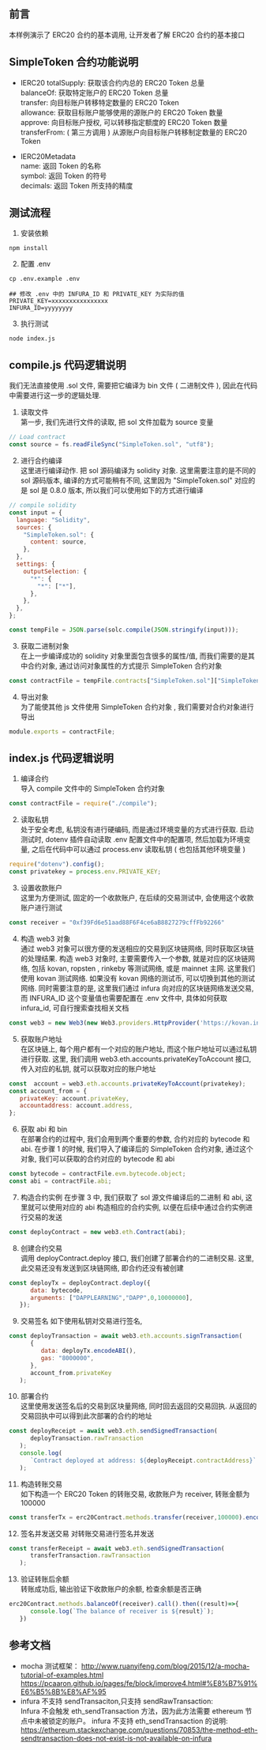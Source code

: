 ## 前言  
本样例演示了 ERC20 合约的基本调用, 让开发者了解 ERC20 合约的基本接口
## SimpleToken 合约功能说明   
- IERC20
totalSupply:  获取该合约内总的 ERC20 Token 总量  
balanceOf:    获取特定账户的 ERC20 Token 总量  
transfer:     向目标账户转移特定数量的 ERC20 Token  
allowance:    获取目标账户能够使用的源账户的 ERC20 Token 数量  
approve:      向目标账户授权, 可以转移指定额度的 ERC20 Token 数量  
transferFrom: ( 第三方调用 ) 从源账户向目标账户转移制定数量的 ERC20 Token  

- IERC20Metadata  
name:         返回 Token 的名称  
symbol:       返回 Token 的符号  
decimals:     返回 Token 所支持的精度  

## 测试流程
1. 安装依赖  
```
npm install
```

2. 配置 .env  
```
cp .env.example .env

## 修改 .env 中的 INFURA_ID 和 PRIVATE_KEY 为实际的值  
PRIVATE_KEY=xxxxxxxxxxxxxxxx
INFURA_ID=yyyyyyyy
```

3. 执行测试  
```
node index.js
```
## compile.js 代码逻辑说明    
我们无法直接使用 .sol 文件, 需要把它编译为 bin 文件 ( 二进制文件 ), 因此在代码中需要进行这一步的逻辑处理.  
1) 读取文件   
第一步, 我们先进行文件的读取, 把 sol 文件加载为 source 变量 
```js
// Load contract
const source = fs.readFileSync("SimpleToken.sol", "utf8");
```

2) 进行合约编译    
这里进行编译动作. 把 sol 源码编译为 solidity 对象. 这里需要注意的是不同的 sol 源码版本, 编译的方式可能稍有不同, 这里因为 "SimpleToken.sol" 对应的是 sol 是 0.8.0 版本, 所以我们可以使用如下的方式进行编译 
```js 
// compile solidity
const input = {
  language: "Solidity",
  sources: {
    "SimpleToken.sol": {
      content: source,
    },
  },
  settings: {
    outputSelection: {
      "*": {
        "*": ["*"],
      },
    },
  },
};

const tempFile = JSON.parse(solc.compile(JSON.stringify(input)));
```

3) 获取二进制对象  
在上一步编译成功的 solidity 对象里面包含很多的属性/值, 而我们需要的是其中合约对象, 通过访问对象属性的方式提示 SimpleToken 合约对象  
```js
const contractFile = tempFile.contracts["SimpleToken.sol"]["SimpleToken"];
```

4) 导出对象  
为了能使其他 js 文件使用 SimpleToken 合约对象 , 我们需要对合约对象进行导出
```js
module.exports = contractFile;
```

## index.js 代码逻辑说明  
1) 编译合约  
导入 compile 文件中的 SimpleToken 合约对象 
```js
const contractFile = require("./compile");
```

2) 读取私钥  
处于安全考虑, 私钥没有进行硬编码, 而是通过环境变量的方式进行获取. 启动测试时, dotenv 插件自动读取 .env 配置文件中的配置项, 然后加载为环境变量, 之后在代码中可以通过 process.env 读取私钥 ( 也包括其他环境变量 )    
```js
require("dotenv").config();
const privatekey = process.env.PRIVATE_KEY;
```

3) 设置收款账户   
这里为方便测试, 固定的一个收款账户, 在后续的交易测试中, 会使用这个收款账户进行测试  
```js
const receiver = "0xf39Fd6e51aad88F6F4ce6aB8827279cffFb92266"
```

4) 构造 web3 对象   
通过 web3 对象可以很方便的发送相应的交易到区块链网络, 同时获取区块链的处理结果. 
构造 web3 对象时, 主要需要传入一个参数, 就是对应的区块链网络, 包括 kovan, ropsten , rinkeby 等测试网络, 或是 mainnet 主网. 
这里我们使用 kovan 测试网络. 如果没有 kovan 网络的测试币, 可以切换到其他的测试网络. 
同时需要注意的是, 这里我们通过 infura 向对应的区块链网络发送交易, 而 INFURA_ID 这个变量值也需要配置在 .env 文件中, 具体如何获取 infura_id, 可自行搜索查找相关文档 
```js
const web3 = new Web3(new Web3.providers.HttpProvider('https://kovan.infura.io/v3/' + process.env.INFURA_ID));
```

5) 获取账户地址  
在区块链上, 每个用户都有一个对应的账户地址, 而这个账户地址可以通过私钥进行获取. 这里, 我们调用 web3.eth.accounts.privateKeyToAccount 接口, 传入对应的私钥, 就可以获取对应的账户地址
```js
const  account = web3.eth.accounts.privateKeyToAccount(privatekey);
const account_from = {
   privateKey: account.privateKey,
   accountaddress: account.address,
};
```

6) 获取 abi 和 bin  
在部署合约的过程中, 我们会用到两个重要的参数, 合约对应的 bytecode 和 abi. 在步骤 1 的时候, 我们导入了编译后的 SimpleToken 合约对象, 通过这个对象, 我们可以获取的合约对应的 bytecode 和 abi  
```js
const bytecode = contractFile.evm.bytecode.object;
const abi = contractFile.abi;
```

7) 构造合约实例 
在步骤 3 中, 我们获取了 sol 源文件编译后的二进制 和 abi, 这里就可以使用对应的 abi 构造相应的合约实例, 以便在后续中通过合约实例进行交易的发送
```js
const deployContract = new web3.eth.Contract(abi);
```

8) 创建合约交易   
调用 deployContract.deploy 接口, 我们创建了部署合约的二进制交易. 这里, 此交易还没有发送到区块链网络, 即合约还没有被创建  
```js
const deployTx = deployContract.deploy({
      data: bytecode,
      arguments: ["DAPPLEARNING","DAPP",0,10000000],
   });
```

9) 交易签名 
如下使用私钥对交易进行签名,
```js
const deployTransaction = await web3.eth.accounts.signTransaction(
      {
         data: deployTx.encodeABI(),
         gas: "8000000",
      },
      account_from.privateKey
   );
```

10) 部署合约  
这里使用发送签名后的交易到区块量网络, 同时回去返回的交易回执. 从返回的交易回执中可以得到此次部署的合约的地址 
```js
const deployReceipt = await web3.eth.sendSignedTransaction(
      deployTransaction.rawTransaction
   );
   console.log(
      `Contract deployed at address: ${deployReceipt.contractAddress}`
   );
```

11) 构造转账交易  
如下构造一个 ERC20 Token 的转账交易, 收款账户为 receiver, 转账金额为 100000 
```js 
const transferTx = erc20Contract.methods.transfer(receiver,100000).encodeABI();
```

12) 签名并发送交易 
对转账交易进行签名并发送  
```js
const transferReceipt = await web3.eth.sendSignedTransaction(
      transferTransaction.rawTransaction
   );
```

13) 验证转账后余额  
转账成功后, 输出验证下收款账户的余额, 检查余额是否正确  
```js
erc20Contract.methods.balanceOf(receiver).call().then((result)=>{
      console.log(`The balance of receiver is ${result}`);
   })
```

## 
## 参考文档  
- mocha 测试框架： http://www.ruanyifeng.com/blog/2015/12/a-mocha-tutorial-of-examples.html
https://pcaaron.github.io/pages/fe/block/improve4.html#%E8%B7%91%E6%B5%8B%E8%AF%95   
- infura 不支持 sendTransaciton,只支持 sendRawTransaction:  
Infura 不会触发 eth_sendTransaction 方法，因为此方法需要 ethereum 节点中未被锁定的账户。
infura 不支持 eth_sendTransaction 的说明:   
https://ethereum.stackexchange.com/questions/70853/the-method-eth-sendtransaction-does-not-exist-is-not-available-on-infura
